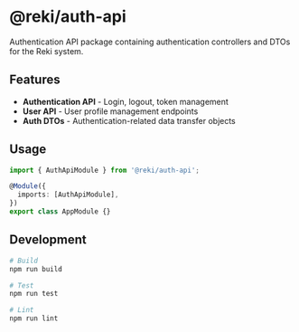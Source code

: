 # @reki/auth-api

Authentication API package containing authentication controllers and DTOs for the Reki system.

## Features

- **Authentication API** - Login, logout, token management
- **User API** - User profile management endpoints
- **Auth DTOs** - Authentication-related data transfer objects

## Usage

```typescript
import { AuthApiModule } from '@reki/auth-api';

@Module({
  imports: [AuthApiModule],
})
export class AppModule {}
```

## Development

```bash
# Build
npm run build

# Test
npm run test

# Lint
npm run lint
```
